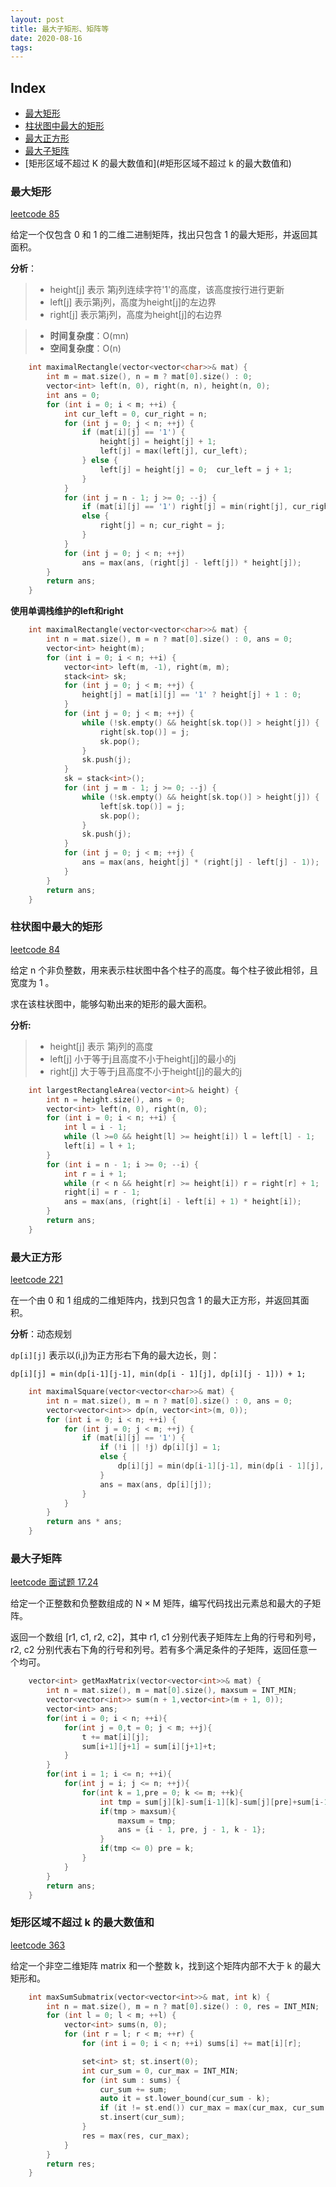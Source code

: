 ```yaml
---
layout: post
title: 最大子矩形、矩阵等
date: 2020-08-16
tags:    
---
```



Index
---
<!-- TOC -->

- [最大矩形](#最大矩形)
- [柱状图中最大的矩形](#柱状图中最大的矩形)
- [最大正方形](#最大正方形)
- [最大子矩阵](#最大子矩阵)
- [矩形区域不超过 K 的最大数值和](#矩形区域不超过 k 的最大数值和)

<!-- /TOC -->


### 最大矩形

[leetcode 85](https://leetcode-cn.com/problems/maximal-rectangle/)

给定一个仅包含 0 和 1 的二维二进制矩阵，找出只包含 1 的最大矩形，并返回其面积。

**分析**： 
>* height[j] 表示 第j列连续字符'1'的高度，该高度按行进行更新
>* left[j] 表示第j列，高度为height[j]的左边界
>* right[j] 表示第j列，高度为height[j]的右边界

>* **时间复杂度**：O(mn)
>* **空间复杂度**：O(n)

```c++
    int maximalRectangle(vector<vector<char>>& mat) {
        int m = mat.size(), n = m ? mat[0].size() : 0;
        vector<int> left(n, 0), right(n, n), height(n, 0);
        int ans = 0;
        for (int i = 0; i < m; ++i) {
            int cur_left = 0, cur_right = n;
            for (int j = 0; j < n; ++j) {
                if (mat[i][j] == '1') {
                    height[j] = height[j] + 1;
                    left[j] = max(left[j], cur_left);
                } else {
                    left[j] = height[j] = 0;  cur_left = j + 1;
                }
            }
            for (int j = n - 1; j >= 0; --j) {
                if (mat[i][j] == '1') right[j] = min(right[j], cur_right);
                else {
                    right[j] = n; cur_right = j;
                }
            }
            for (int j = 0; j < n; ++j)
                ans = max(ans, (right[j] - left[j]) * height[j]);
        }
        return ans;
    }
```
**使用单调栈维护的left和right**

```c++
    int maximalRectangle(vector<vector<char>>& mat) {
        int n = mat.size(), m = n ? mat[0].size() : 0, ans = 0;
        vector<int> height(m);
        for (int i = 0; i < n; ++i) {
            vector<int> left(m, -1), right(m, m);
            stack<int> sk;
            for (int j = 0; j < m; ++j) {
                height[j] = mat[i][j] == '1' ? height[j] + 1 : 0;
            }
            for (int j = 0; j < m; ++j) {
                while (!sk.empty() && height[sk.top()] > height[j]) {
                    right[sk.top()] = j;
                    sk.pop();
                }
                sk.push(j);
            }
            sk = stack<int>();
            for (int j = m - 1; j >= 0; --j) {
                while (!sk.empty() && height[sk.top()] > height[j]) {
                    left[sk.top()] = j;
                    sk.pop();
                }
                sk.push(j);
            }
            for (int j = 0; j < m; ++j) {
                ans = max(ans, height[j] * (right[j] - left[j] - 1));
            }
        }
        return ans;
    }
```


### 柱状图中最大的矩形

[leetcode 84](https://leetcode-cn.com/problems/largest-rectangle-in-histogram/)

给定 n 个非负整数，用来表示柱状图中各个柱子的高度。每个柱子彼此相邻，且宽度为 1 。

求在该柱状图中，能够勾勒出来的矩形的最大面积。


**分析:**

>* height[j] 表示 第j列的高度
>* left[j] 小于等于j且高度不小于height[j]的最小的j
>* right[j] 大于等于j且高度不小于height[j]的最大的j


```c++
    int largestRectangleArea(vector<int>& height) {
        int n = height.size(), ans = 0;
        vector<int> left(n, 0), right(n, 0);
        for (int i = 0; i < n; ++i) {
            int l = i - 1;
            while (l >=0 && height[l] >= height[i]) l = left[l] - 1;
            left[i] = l + 1;
        }
        for (int i = n - 1; i >= 0; --i) {
            int r = i + 1;
            while (r < n && height[r] >= height[i]) r = right[r] + 1;
            right[i] = r - 1;
            ans = max(ans, (right[i] - left[i] + 1) * height[i]);
        }
        return ans;
    }
```

### 最大正方形

[leetcode 221](https://leetcode-cn.com/problems/maximal-square/)

在一个由 0 和 1 组成的二维矩阵内，找到只包含 1 的最大正方形，并返回其面积。

**分析**：动态规划

`dp[i][j]` 表示以(i,j)为正方形右下角的最大边长，则：  

`dp[i][j] = min(dp[i-1][j-1], min(dp[i - 1][j], dp[i][j - 1])) + 1;`

```c++
    int maximalSquare(vector<vector<char>>& mat) {
        int n = mat.size(), m = n ? mat[0].size() : 0, ans = 0;
        vector<vector<int>> dp(n, vector<int>(m, 0));
        for (int i = 0; i < n; ++i) {
            for (int j = 0; j < m; ++j) {
                if (mat[i][j] == '1') {
                    if (!i || !j) dp[i][j] = 1;
                    else {
                        dp[i][j] = min(dp[i-1][j-1], min(dp[i - 1][j], dp[i][j - 1])) + 1;
                    }
                    ans = max(ans, dp[i][j]);
                }
            }
        }
        return ans * ans;
    }
```

### 最大子矩阵

[leetcode 面试题 17.24](https://leetcode-cn.com/problems/max-submatrix-lcci/)

给定一个正整数和负整数组成的 N × M 矩阵，编写代码找出元素总和最大的子矩阵。

返回一个数组 [r1, c1, r2, c2]，其中 r1, c1 分别代表子矩阵左上角的行号和列号，r2, c2 分别代表右下角的行号和列号。若有多个满足条件的子矩阵，返回任意一个均可。

```c++
    vector<int> getMaxMatrix(vector<vector<int>>& mat) {
        int n = mat.size(), m = mat[0].size(), maxsum = INT_MIN;
        vector<vector<int>> sum(n + 1,vector<int>(m + 1, 0));
        vector<int> ans;
        for(int i = 0; i < n; ++i){
            for(int j = 0,t = 0; j < m; ++j){
                t += mat[i][j];
                sum[i+1][j+1] = sum[i][j+1]+t;
            }
        }
        for(int i = 1; i <= n; ++i){
            for(int j = i; j <= n; ++j){
                for(int k = 1,pre = 0; k <= m; ++k){
                    int tmp = sum[j][k]-sum[i-1][k]-sum[j][pre]+sum[i-1][pre];
                    if(tmp > maxsum){
                        maxsum = tmp;
                        ans = {i - 1, pre, j - 1, k - 1};
                    }
                    if(tmp <= 0) pre = k;
                }
            }
        }
        return ans;
    }
```

### 矩形区域不超过 k 的最大数值和

[leetcode 363](https://leetcode-cn.com/problems/max-sum-of-rectangle-no-larger-than-k/)

给定一个非空二维矩阵 matrix 和一个整数 k，找到这个矩阵内部不大于 k 的最大矩形和。

```c++
    int maxSumSubmatrix(vector<vector<int>>& mat, int k) {
        int n = mat.size(), m = n ? mat[0].size() : 0, res = INT_MIN;
        for (int l = 0; l < m; ++l) {
            vector<int> sums(n, 0);
            for (int r = l; r < m; ++r) {
                for (int i = 0; i < n; ++i) sums[i] += mat[i][r];

                set<int> st; st.insert(0);
                int cur_sum = 0, cur_max = INT_MIN;
                for (int sum : sums) {
                    cur_sum += sum;
                    auto it = st.lower_bound(cur_sum - k);
                    if (it != st.end()) cur_max = max(cur_max, cur_sum - *it);
                    st.insert(cur_sum);
                }
                res = max(res, cur_max);
            }
        }
        return res;
    }
```

